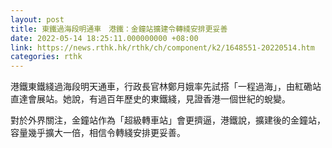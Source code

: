 ```yaml
---
layout: post
title: 東鐵過海段明通車　港鐵：金鐘站擴建令轉綫安排更妥善
date: 2022-05-14 18:25:11.000000000 +08:00
link: https://news.rthk.hk/rthk/ch/component/k2/1648551-20220514.htm
categories: rthk
---
```


港鐵東鐵綫過海段明天通車，行政長官林鄭月娥率先試搭「一程過海」，由紅磡站直達會展站。她說，有過百年歷史的東鐵綫，見證香港一個世紀的蛻變。

對於外界關注，金鐘站作為「超級轉車站」會更擠逼，港鐵說，擴建後的金鐘站，容量幾乎擴大一倍，相信令轉綫安排更妥善。
